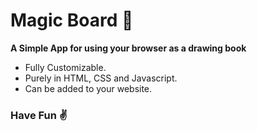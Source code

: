 # Magic Board :crystal_ball:
**A Simple App for using your browser as a drawing book**

- Fully Customizable.
- Purely in HTML, CSS and Javascript.
- Can be added to your website.

### Have Fun :v:
